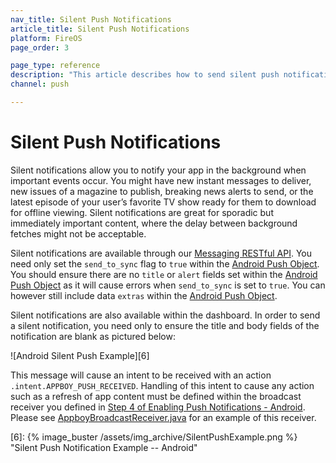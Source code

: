 ```yaml
---
nav_title: Silent Push Notifications
article_title: Silent Push Notifications
platform: FireOS
page_order: 3

page_type: reference
description: "This article describes how to send silent push notifications, and potential use cases for when silent push notifications may be preferable."
channel: push

---
```


# Silent Push Notifications

Silent notifications allow you to notify your app in the background when important events occur. You might have new instant messages to deliver, new issues of a magazine to publish, breaking news alerts to send, or the latest episode of your user’s favorite TV show ready for them to download for offline viewing. Silent notifications are great for sporadic but immediately important content, where the delay between background fetches might not be acceptable.

Silent notifications are available through our [Messaging RESTful API][2]. You need only set the `send_to_sync` flag to `true` within the [Android Push Object][3]. You should ensure there are no `title` or `alert` fields set within the [Android Push Object][3] as it will cause errors when `send_to_sync` is set to `true`. You can however still include data `extras` within the [Android Push Object][3].

Silent notifications are also available within the dashboard. In order to send a silent notification, you need only to ensure the title and body fields of the notification are blank as pictured below:

![Android Silent Push Example][6]

This message will cause an intent to be received with an action `.intent.APPBOY_PUSH_RECEIVED`. Handling of this intent to cause any action such as a refresh of app content must be defined within the broadcast receiver you defined in [Step 4 of Enabling Push Notifications - Android][4]. Please see [AppboyBroadcastReceiver.java][5] for an example of this receiver.

[2]: {{site.baseurl}}/api/endpoints/messaging/
[3]: {{site.baseurl}}/api/objects_filters/messaging/android_object/
[4]: {{site.baseurl}}/developer_guide/platform_integration_guides/android/push_notifications/android/integration/standard_integration/#step-5-define-notification-channels
[5]: https://github.com/Appboy/appboy-android-sdk/blob/master/samples/custom-broadcast/src/main/java/com/appboy/custombroadcast/AppboyBroadcastReceiver.java "AppboyBroadcastReceiver.java -- Sample Project"
[6]: {% image_buster /assets/img_archive/SilentPushExample.png %} "Silent Push Notification Example -- Android"
